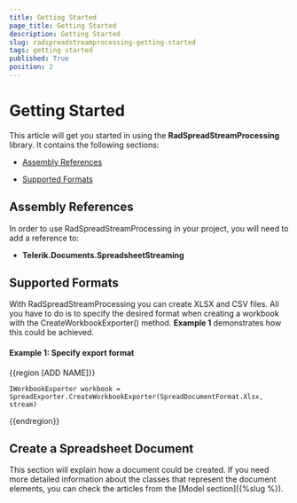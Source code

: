 ```yaml
---
title: Getting Started
page_title: Getting Started
description: Getting Started
slug: radspreadstreamprocessing-getting-started
tags: getting started
published: True
position: 2
---
```


# Getting Started

This article will get you started in using the **RadSpreadStreamProcessing** library. It contains the following sections:

* [Assembly References](#assembly-references)

* [Supported Formats](#supported-formats)

## Assembly References

In order to use RadSpreadStreamProcessing in your project, you will need to add a reference to:

* **Telerik.Documents.SpreadsheetStreaming**

## Supported Formats

With RadSpreadStreamProcessing you can create XLSX and CSV files. All you have to do is to specify the desired format when creating a workbook with the CreateWorkbookExporter() method. **Example 1** demonstrates how this could be achieved.

#### **Example 1: Specify export format**

{{region [ADD NAME]}}

	IWorkbookExporter workbook = SpreadExporter.CreateWorkbookExporter(SpreadDocumentFormat.Xlsx, stream)     
{{endregion}}


## Create a Spreadsheet Document

This section will explain how a document could be created. If you need more detailed information about the classes that represent the document elements, you can check the articles from the [Model section]({%slug %}).

